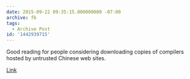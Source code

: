 ```yaml
---
date: 2015-09-22 09:35:15.000000000 -07:00
archive: fb
tags: 
  - Archive Post
id: '1442939715'
---
```


Good reading for people considering downloading copies of compilers hosted by untrusted Chinese web sites.

[Link](https://users.ece.cmu.edu/~ganger/712.fall02/papers/p761-thompson.pdf)